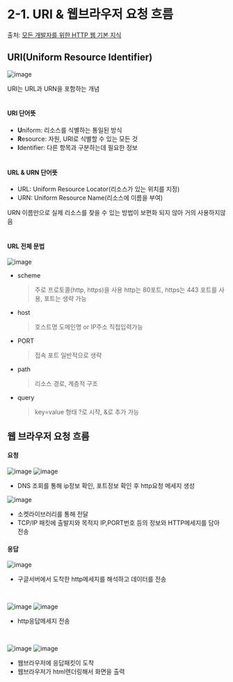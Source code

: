 # 2-1. URI & 웹브라우저 요청 흐름 
 
 출처: [모든 개발자를 위한 HTTP 웹 기본 지식](https://www.inflearn.com/course/http-%EC%9B%B9-%EB%84%A4%ED%8A%B8%EC%9B%8C%ED%81%AC/dashboard)
 
 ## URI(Uniform Resource Identifier)
 
 ![image](https://user-images.githubusercontent.com/83762364/180411003-94937626-5eda-4251-91e0-95149306f2c6.png)
 
 URI는 URL과 URN을 포함하는 개념
 <br><br>
 
 
 
 #### URI 단어뜻
  
  * **U**niform: 리소스를 식별하는 통일된 방식
  * **R**esource: 자원, URI로 식별할 수 있는 모든 것
  * **I**dentifier: 다른 항목과 구분하는데 필요한 정보
  <br><br>


  
 #### URL & URN 단어뜻
  * URL: Uniform Resource Locator(리소스가 있는 위치를 지정)
  * URN: Uniform Resource Name(리소스에 이름을 부여)

   URN 이름만으로 실제 리소스를 찾을 수 있는 방법이 보편화 되지 않아 거의 사용하지않음
   <br><br>
   
   
   
 #### URL 전체 문법
  
 ![image](https://user-images.githubusercontent.com/83762364/180412773-441fa569-1e76-4b5a-9474-543bf7b67760.png)
 
  * scheme
    > 주로 프로토콜(http, https)을 사용
    > http는 80포트, https는 443 포트를 사용, 포트는 생략 가능

  * host
    > 호스트명
    > 도메인명 or IP주소 직접입력가능

  * PORT
    > 접속 포트
    > 일반적으로 생략

  * path
    > 리소스 경로, 계층적 구조

  * query
    > key=value 형태
    > ?로 시작, &로 추가 가능

  
  ## 웹 브라우저 요청 흐름
  
  #### 요청
  
  ![image](https://user-images.githubusercontent.com/83762364/180598379-dee56344-4c66-4ead-a91f-a2342e82249b.png)
  ![image](https://user-images.githubusercontent.com/83762364/180598449-1ca8e3cf-15a5-40c6-aa0a-013850f67d75.png)

  
  * DNS 조회를 통해 ip정보 확인, 포트정보 확인 후 http요청 메세지 생성


  ![image](https://user-images.githubusercontent.com/83762364/180598520-ce4ca905-0738-4172-b4b0-e3d9be45bf55.png)
  
  * 소켓라이브러리를 통해 전달
  * TCP/IP 패킷에 출발지와 목적지 IP,PORT번호 등의 정보와 HTTP메세지를 담아 전송


  #### 응답
  
  ![image](https://user-images.githubusercontent.com/83762364/180598894-22c45411-f315-4f25-9d31-2503f24d9b84.png)
  
  * 구글서버에서 도착한 http메세지를 해석하고 데이터를 전송
  <br>

  ![image](https://user-images.githubusercontent.com/83762364/180598964-c188f06d-8579-4b82-9c92-90199267eda4.png)
  ![image](https://user-images.githubusercontent.com/83762364/180598974-a1ae5db2-def8-4812-8d13-f8eb4dce75d8.png)
  
  * http응답메세지 전송
  <br>
  
  ![image](https://user-images.githubusercontent.com/83762364/180599026-4bf87e85-4389-4c93-a68c-f71e7f2453a0.png)
  ![image](https://user-images.githubusercontent.com/83762364/180599033-104838fe-768c-43a6-9542-b73549f5dbbb.png)
  
  * 웹브라우저에 응답패킷이 도착
  * 웹브라우저가 html렌더링해서 화면을 출력






  




  

